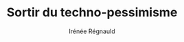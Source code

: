 ---
layout: post
title: "Sortir du techno-pessimisme"
link: https://maisouvaleweb.fr/sortir-du-techno-pessimisme/
author: Irénée Régnauld
published_date: 03/10/2024
description: "Les critiques des technologies seraient-elles excessivement occidentalo-centrées ? Qu’il s’agisse de surveillance, d’usage des réseaux sociaux, jusqu’au rapport aux sites pornographiques… nombres d’analyses émanant du Nord adoptent des perspectives qui excluent le plus souvent les pays du sud. C’est tout le propos du dernier ouvrage de l’anthropologue et professeure à la Utrecht University, Payal Arora, From pessimism to promise, Lessons from the global south on designing inclusive tech (MIT Press, 2024). Dans la lignée du livre précédent (The Next billion users, dont nous avions également rendu compte), Arora offre une enquête fouillée des pratiques des utilisateurs du numérique dans le sud global, et plaide pour une meilleure prise en compte de leurs existences et de leurs besoins, mais aussi de l’élan d’optimisme dont ils peuvent témoigner dans leur relation à la technologie."
language: fr
categories: "Numérique Web"
tags: "Numérique Web"
og-tags: "Numérique Web"
permalink: /:categories/:year/:month/:day/:title/
---